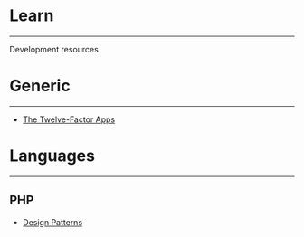 # Learn
---

Development resources

# Generic
---

 - [The Twelve-Factor Apps](https://12factor.net/)

# Languages
---

## PHP
 - [Design Patterns](https://designpatternsphp.readthedocs.io/en/latest/README.html)


